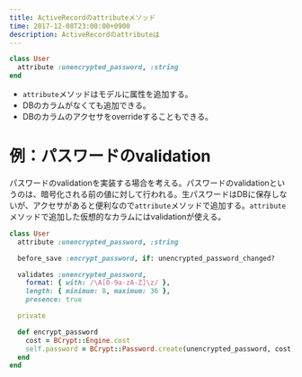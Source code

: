 ```yaml
---
title: ActiveRecordのattributeメソッド
time: 2017-12-08T23:00:00+0900
description: ActiveRecordのattributeは
---
```


```rb
class User
  attribute :unencrypted_password, :string
end
```

* `attribute`メソッドはモデルに属性を追加する。
* DBのカラムがなくても追加できる。
* DBのカラムのアクセサをoverrideすることもできる。

# 例：パスワードのvalidation
パスワードのvalidationを実装する場合を考える。パスワードのvalidationというのは、暗号化される前の値に対して行われる。生パスワードはDBに保存しないが、アクセサがあると便利なので`attribute`メソッドで追加する。`attribute`メソッドで追加した仮想的なカラムにはvalidationが使える。

```rb
class User
  attribute :unencrypted_password, :string

  before_save :encrypt_password, if: unencrypted_password_changed?

  validates :unencrypted_password,
    format: { with: /\A[0-9a-zA-Z]\z/ },
    length: { minimum: 8, maximum: 36 },
    presence: true

  private

  def encrypt_password
    cost = BCrypt::Engine.cost
    self.password = BCrypt::Password.create(unencrypted_password, cost)
  end
end
```

